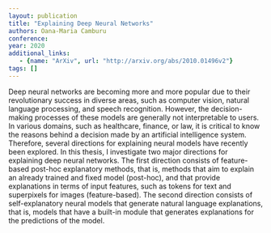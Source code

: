 ```yaml
---
layout: publication
title: "Explaining Deep Neural Networks"
authors: Oana-Maria Camburu
conference: 
year: 2020
additional_links: 
   - {name: "ArXiv", url: "http://arxiv.org/abs/2010.01496v2"}
tags: []
---
```

Deep neural networks are becoming more and more popular due to their
revolutionary success in diverse areas, such as computer vision, natural
language processing, and speech recognition. However, the decision-making
processes of these models are generally not interpretable to users. In various
domains, such as healthcare, finance, or law, it is critical to know the
reasons behind a decision made by an artificial intelligence system. Therefore,
several directions for explaining neural models have recently been explored. In
this thesis, I investigate two major directions for explaining deep neural
networks. The first direction consists of feature-based post-hoc explanatory
methods, that is, methods that aim to explain an already trained and fixed
model (post-hoc), and that provide explanations in terms of input features,
such as tokens for text and superpixels for images (feature-based). The second
direction consists of self-explanatory neural models that generate natural
language explanations, that is, models that have a built-in module that
generates explanations for the predictions of the model.